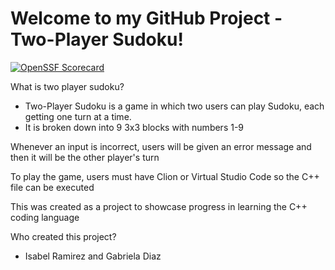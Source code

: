 # Welcome to my GitHub Project - Two-Player Sudoku!
[![OpenSSF Scorecard](https://api.scorecard.dev/projects/github.com/{isabelramirez10}/{TwoPlayerSudoku}/badge)](https://scorecard.dev/viewer/?uri=github.com/{owner}/{repo})

What is two player sudoku?
- Two-Player Sudoku is a game in which two users can play Sudoku, each getting one turn at a time.
- It is broken down into 9 3x3 blocks with numbers 1-9 

Whenever an input is incorrect, users will be given an error message and then it will be the other player's turn 

To play the game, users must have Clion or Virtual Studio Code so the C++ file can be executed

This was created as a project to showcase progress in learning the C++ coding language

 Who created this project?
 - Isabel Ramirez and Gabriela Diaz

